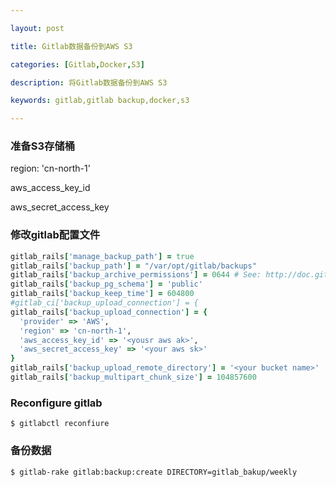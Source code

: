 ```yaml
---

layout: post

title: Gitlab数据备份到AWS S3

categories: [Gitlab,Docker,S3]

description: 将Gitlab数据备份到AWS S3

keywords: gitlab,gitlab backup,docker,s3

---
```


### 准备S3存储桶

region: 'cn-north-1'

aws_access_key_id

aws_secret_access_key


### 修改gitlab配置文件
```ruby
gitlab_rails['manage_backup_path'] = true
gitlab_rails['backup_path'] = "/var/opt/gitlab/backups"
gitlab_rails['backup_archive_permissions'] = 0644 # See: http://doc.gitlab.com/ce/raketasks/backup_restore.html#backup-archive-permissions
gitlab_rails['backup_pg_schema'] = 'public'
gitlab_rails['backup_keep_time'] = 604800
#gitlab_ci['backup_upload_connection'] = {
gitlab_rails['backup_upload_connection'] = {
  'provider' => 'AWS',
  'region' => 'cn-north-1',
  'aws_access_key_id' => '<yousr aws ak>',
  'aws_secret_access_key' => '<your aws sk>'
}
gitlab_rails['backup_upload_remote_directory'] = '<your bucket name>'
gitlab_rails['backup_multipart_chunk_size'] = 104857600
```
### Reconfigure gitlab

```shell
$ gitlabctl reconfiure
```

### 备份数据

```shell
$ gitlab-rake gitlab:backup:create DIRECTORY=gitlab_bakup/weekly
```
